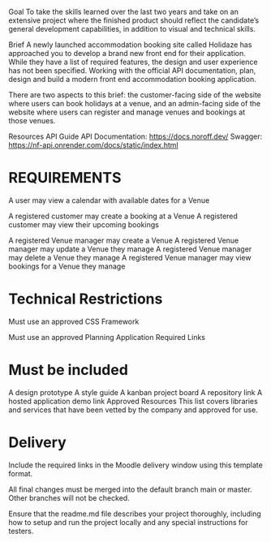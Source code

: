 Goal
To take the skills learned over the last two years and take on an extensive project where the finished product should reflect the candidate’s general development capabilities, in addition to visual and technical skills.

Brief
A newly launched accommodation booking site called Holidaze has approached you to develop a brand new front end for their application. While they have a list of required features, the design and user experience has not been specified. Working with the official API documentation, plan, design and build a modern front end accommodation booking application.

There are two aspects to this brief: the customer-facing side of the website where users can book holidays at a venue, and an admin-facing side of the website where users can register and manage venues and bookings at those venues.

Resources
API Guide API Documentation: https://docs.noroff.dev/
Swagger: https://nf-api.onrender.com/docs/static/index.html

# REQUIREMENTS

<!-- A user may view a list of Venues -->

<!-- A user may search for a specific Venue -->

<!-- A user may view a specific Venue page by id -->

A user may view a calendar with available dates for a Venue

<!-- A user with a stud.noroff.no email may register as a customer -->

A registered customer may create a booking at a Venue
A registered customer may view their upcoming bookings

<!-- A user with a stud.noroff.no email may register as a Venue manager -->

A registered Venue manager may create a Venue
A registered Venue manager may update a Venue they manage
A registered Venue manager may delete a Venue they manage
A registered Venue manager may view bookings for a Venue they manage

<!-- A registered user may login -->

<!-- A registered user may update their avatar -->

<!-- A registered user may logout -->

# Technical Restrictions

<!-- Must use an approved JavaScript Framework -->

Must use an approved CSS Framework

<!-- Must be hosted on an approved Static Host
(Currently only manual upolad works) -->

<!-- Must use an approved Design Application -->

Must use an approved Planning Application
Required Links

# Must be included

<!-- A Gantt chart for project timing -->

A design prototype
A style guide
A kanban project board
A repository link
A hosted application demo link
Approved Resources
This list covers libraries and services that have been vetted by the company and approved for use.

# Delivery

Include the required links in the Moodle delivery window using this template format.

All final changes must be merged into the default branch main or master. Other branches will not be checked.

Ensure that the readme.md file describes your project thoroughly, including how to setup and run the project locally and any special instructions for testers.
